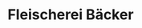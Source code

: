 ---
title: "Fleischerei Bäcker"
url: /recklinghausen/fleischerei-baecker-heidestrasse/
shop: Metzgerei
---